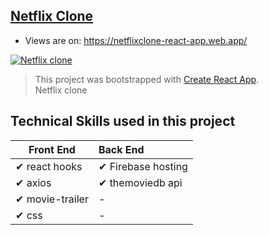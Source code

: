 ## [Netflix Clone](https://netflixclone-react-app.web.app/)
- Views are on: https://netflixclone-react-app.web.app/ <br/> 

[![Netflix clone](https://firebasestorage.googleapis.com/v0/b/github-c5c88.appspot.com/o/appScreenshot%2Fnetflix.png?alt=media&token=8275aab5-8707-4361-b4b7-60006b1ebb5e)](https://full-stack-facebook-clone.web.app/)
> This project was bootstrapped with [Create React App](https://github.com/facebook/create-react-app).<br/>
Netflix clone
## Technical Skills used in this project

| Front End              | Back End |
| ------------------------ | :----------------------------------------------------------- |
| ✔ react hooks                                      |✔ Firebase hosting
| ✔ axios                                            |✔ themoviedb api
| ✔ movie-trailer                                    |-
| ✔ css                                              |-
